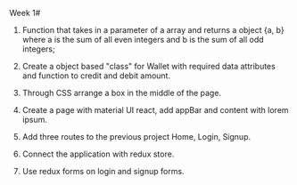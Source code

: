 Week 1#

1) Function that takes in a parameter of a array and returns a object {a, b}
where a is the sum of all even integers and b is the sum of all odd integers;

2) Create a object based "class" for Wallet with required data attributes and function to credit and debit amount.

3) Through CSS arrange a box in the middle of the page.

4) Create a page with material UI react, add appBar and content with lorem ipsum.

5) Add three routes to the previous project Home, Login, Signup.

6) Connect the application with redux store. 

7) Use redux forms on login and signup forms.